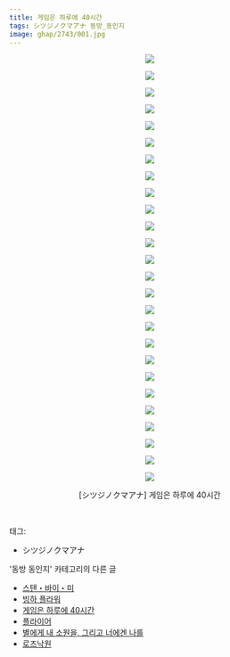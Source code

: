 ```yaml
---
title: 게임은 하루에 40시간
tags: シツジノクマアナ 동방_동인지
image: ghap/2743/001.jpg
---
```

<div class="article">
<p style="text-align: center; clear: none; float: none;"><img src="{{ site.nasurl }}/ghap/2743/001.jpg"/></p>
<p style="text-align: center; clear: none; float: none;"><img src="{{ site.nasurl }}/ghap/2743/002.jpg"/></p>
<p style="text-align: center; clear: none; float: none;"><img src="{{ site.nasurl }}/ghap/2743/003.jpg"/></p>
<p style="text-align: center; clear: none; float: none;"><img src="{{ site.nasurl }}/ghap/2743/004.jpg"/></p>
<p style="text-align: center; clear: none; float: none;"><img src="{{ site.nasurl }}/ghap/2743/005.jpg"/></p>
<p style="text-align: center; clear: none; float: none;"><img src="{{ site.nasurl }}/ghap/2743/006.jpg"/></p>
<p style="text-align: center; clear: none; float: none;"><img src="{{ site.nasurl }}/ghap/2743/007.jpg"/></p>
<p style="text-align: center; clear: none; float: none;"><img src="{{ site.nasurl }}/ghap/2743/008.jpg"/></p>
<p style="text-align: center; clear: none; float: none;"><img src="{{ site.nasurl }}/ghap/2743/009.jpg"/></p>
<p style="text-align: center; clear: none; float: none;"><img src="{{ site.nasurl }}/ghap/2743/010.jpg"/></p>
<p style="text-align: center; clear: none; float: none;"><img src="{{ site.nasurl }}/ghap/2743/011.jpg"/></p>
<p style="text-align: center; clear: none; float: none;"><img src="{{ site.nasurl }}/ghap/2743/012.jpg"/></p>
<p style="text-align: center; clear: none; float: none;"><img src="{{ site.nasurl }}/ghap/2743/013.jpg"/></p>
<p style="text-align: center; clear: none; float: none;"><img src="{{ site.nasurl }}/ghap/2743/014.jpg"/></p>
<p style="text-align: center; clear: none; float: none;"><img src="{{ site.nasurl }}/ghap/2743/015.jpg"/></p>
<p style="text-align: center; clear: none; float: none;"><img src="{{ site.nasurl }}/ghap/2743/016.jpg"/></p>
<p style="text-align: center; clear: none; float: none;"><img src="{{ site.nasurl }}/ghap/2743/017.jpg"/></p>
<p style="text-align: center; clear: none; float: none;"><img src="{{ site.nasurl }}/ghap/2743/018.jpg"/></p>
<p style="text-align: center; clear: none; float: none;"><img src="{{ site.nasurl }}/ghap/2743/019.jpg"/></p>
<p style="text-align: center; clear: none; float: none;"><img src="{{ site.nasurl }}/ghap/2743/020.jpg"/></p>
<p style="text-align: center; clear: none; float: none;"><img src="{{ site.nasurl }}/ghap/2743/021.jpg"/></p>
<p style="text-align: center; clear: none; float: none;"><img src="{{ site.nasurl }}/ghap/2743/022.jpg"/></p>
<p style="text-align: center; clear: none; float: none;"><img src="{{ site.nasurl }}/ghap/2743/023.jpg"/></p>
<p style="text-align: center; clear: none; float: none;"><img src="{{ site.nasurl }}/ghap/2743/024.jpg"/></p>
<p style="text-align: center; clear: none; float: none;"><img src="{{ site.nasurl }}/ghap/2743/025.jpg"/></p>
<p style="text-align: center; clear: none; float: none;"><img src="{{ site.nasurl }}/ghap/2743/026.jpg"/></p>
<p style="text-align: center; clear: none; float: none;">[シツジノクマアナ] 게임은 하루에 40시간</p>
<p><br/></p>
</div><div class="tagTrail">
<p>태그: </p>
<ul>
<li>シツジノクマアナ</li>
</ul>
</div><div class="another">
<p>'동방 동인지' 카테고리의 다른 글</p>
<ul>
<li><a href="/2016-11-25-ghap_2745">스탠・바이・미</a></li>
<li><a href="/2016-11-25-ghap_2744">빙하 플라워</a></li>
<li><a href="/2016-11-25-ghap_2743">게임은 하루에 40시간</a></li>
<li><a href="/2016-11-25-ghap_2742">플라이어</a></li>
<li><a href="/2016-11-25-ghap_2741">별에게 내 소원을, 그리고 너에겐 나를</a></li>
<li><a href="/2016-11-25-ghap_2740">로즈낙원</a></li>
</ul>
</div><div class="cb_module cb_fluid">
<div class="cb_wrt cb_profile">
</div><!-- commentList close -->
</div>